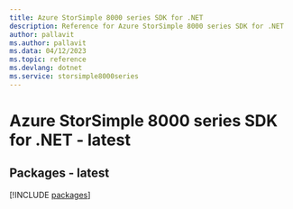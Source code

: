 ```yaml
---
title: Azure StorSimple 8000 series SDK for .NET
description: Reference for Azure StorSimple 8000 series SDK for .NET
author: pallavit
ms.author: pallavit
ms.data: 04/12/2023
ms.topic: reference
ms.devlang: dotnet
ms.service: storsimple8000series
---
```

# Azure StorSimple 8000 series SDK for .NET - latest
## Packages - latest
[!INCLUDE [packages](storsimple-8000-series-index.md)]